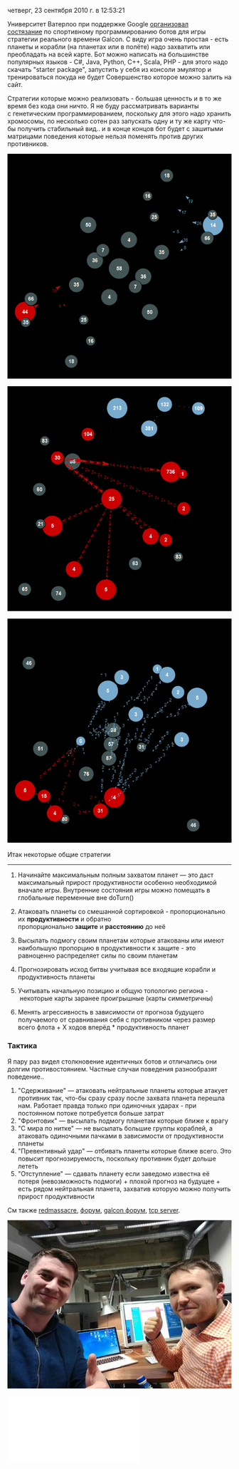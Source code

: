 четверг, 23 сентября 2010 г. в 12:53:21

Университет Ватерлоо при поддержке Google [организовал состязание](http://ai-contest.com/) по спортивному программированию ботов для игры стратегии реального времени Galcon. С виду игра очень простая - есть планеты и корабли (на планетах или в полёте) надо захватить или преобладать на всей карте. Бот можно написать на большинстве популярных языков - C#, Java, Python, C++, Scala, PHP - для этого надо скачать "starter package", запустить у себя из консоли эмулятор и тренироваться покуда не будет Совершенство которое можно залить на сайт.

Стратегии которые можно реализовать - большая ценность и в то же время без кода они ничто. Я не буду рассматривать варианты с генетическим программированием, поскольку для этого надо хранить хромосомы, по несколько сотен раз запускать одну и ту же карту что-бы получить стабильный вид.. и в конце концов бот будет с зашитыми матрицами поведения которые нельзя поменять против других противников.

![](img/Pasted%20image%2020241020023124.png)

![](img/Pasted%20image%2020241020023130.png)

![](img/Pasted%20image%2020241020023136.png)

Итак некоторые общие стратегии

---

1. Начинайте максимальным полным захватом планет — это даст максимальный прирост продуктивности особенно необходимой вначале игры. Внутренние состояния игры можно помещать в глобальные переменные вне doTurn()  
    
2. Атаковать планеты со смешанной сортировкой - пропорционально их **продуктивности** и обратно пропорционально **защите** и **расстоянию** до неё
3. Высылать подмогу своим планетам которые атакованы или имеют наибольшую пропорцию в продуктивности к защите - это равноценно распределяет силы по своим планетам  
    
4. Прогнозировать исход битвы учитывая все входящие корабли и продуктивность планеты
5. Учитывать начальную позицию и общую топологию региона - некоторые карты заранее проигрышные (карты симметричны)
6. Менять агрессивность в зависимости от прогноза будущего получаемого от сравнивания себя с противником через размер всего флота + X ходов вперёд * продуктивность планет  
    

### Тактика

Я пару раз видел столкновение идентичных ботов и отличались они долгим противостоянием. Частные случаи поведения разнообразят поведение..  

1. "Сдерживание" — атаковать нейтральные планеты которые атакует противник так, что-бы сразу сразу после захвата планета перешла нам. Работает правда только при одиночных ударах - при постоянном потоке потребуется больше затрат
2. "Фронтовик" — высылать подмогу планетам которые ближе к врагу
3. "С мира по нитке" — не высылать большие группы кораблей, а атаковать одиночными пачками в зависимости от продуктивности планеты
4. "Превентивный удар" — отбивать планеты которые ближе всего. Это повысит прогнозируемость, поскольку противник будет дольше лететь
5. "Отступление" — сдавать планету если заведомо известна её потеря (невозможность подмоги) + плохой прогноз на будущее + есть рядом нейтральная планета, захватив которую можно получить прирост продуктивности

См также [redmassacre](http://redmassacre.livejournal.com/127465.html), [форум](http://www.ai-contest.com/forum/viewtopic.php?f=17&t=593), [galcon форум](http://www.galcon.com/forums/14/17/3629/?cur=0), [tcp server](http://www.benzedrine.cx/planetwars/).

![](img/Pasted%20image%2020241020023207.png)


![](img/208.pdf)